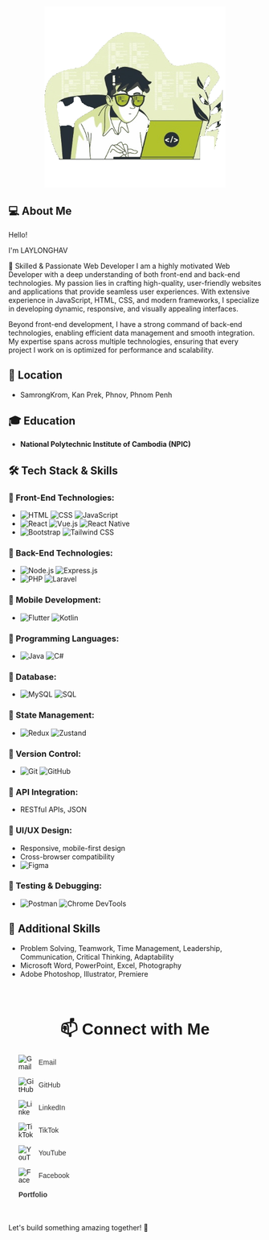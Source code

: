<p align="center">
  <img src="./coding-unscreen.gif" alt="Developer Banner" style="border-radius: 0; background: none;">
</p>


## 💻 About Me
Hello! 

I'm LAYLONGHAV


🚀 Skilled & Passionate Web Developer
I am a highly motivated Web Developer with a deep understanding of both front-end and back-end technologies. My passion lies in crafting high-quality, user-friendly websites and applications that provide seamless user experiences. With extensive experience in JavaScript, HTML, CSS, and modern frameworks, I specialize in developing dynamic, responsive, and visually appealing interfaces.

Beyond front-end development, I have a strong command of back-end technologies, enabling efficient data management and smooth integration. My expertise spans across multiple technologies, ensuring that every project I work on is optimized for performance and scalability.

## 📍 Location
- SamrongKrom, Kan Prek, Phnov, Phnom Penh

## 🎓 Education
- **National Polytechnic Institute of Cambodia (NPIC)**

## 🛠️ Tech Stack & Skills

### 🔹 Front-End Technologies:
- ![HTML](https://img.shields.io/badge/HTML-E34F26?style=for-the-badge&logo=html5&logoColor=white) ![CSS](https://img.shields.io/badge/CSS-1572B6?style=for-the-badge&logo=css3&logoColor=white) ![JavaScript](https://img.shields.io/badge/JavaScript-F7DF1E?style=for-the-badge&logo=javascript&logoColor=black)
- ![React](https://img.shields.io/badge/React-61DAFB?style=for-the-badge&logo=react&logoColor=black) ![Vue.js](https://img.shields.io/badge/Vue.js-4FC08D?style=for-the-badge&logo=vue.js&logoColor=white) ![React Native](https://img.shields.io/badge/React_Native-61DAFB?style=for-the-badge&logo=react&logoColor=black)
- ![Bootstrap](https://img.shields.io/badge/Bootstrap-7952B3?style=for-the-badge&logo=bootstrap&logoColor=white) ![Tailwind CSS](https://img.shields.io/badge/Tailwind_CSS-38B2AC?style=for-the-badge&logo=tailwind-css&logoColor=white)

### 🔹 Back-End Technologies:
- ![Node.js](https://img.shields.io/badge/Node.js-339933?style=for-the-badge&logo=node.js&logoColor=white) ![Express.js](https://img.shields.io/badge/Express.js-000000?style=for-the-badge&logo=express&logoColor=white)
- ![PHP](https://img.shields.io/badge/PHP-777BB4?style=for-the-badge&logo=php&logoColor=white) ![Laravel](https://img.shields.io/badge/Laravel-FF2D20?style=for-the-badge&logo=laravel&logoColor=white)

### 🔹 Mobile Development:
- ![Flutter](https://img.shields.io/badge/Flutter-02569B?style=for-the-badge&logo=flutter&logoColor=white) ![Kotlin](https://img.shields.io/badge/Kotlin-0095D5?style=for-the-badge&logo=kotlin&logoColor=white)

### 🔹 Programming Languages:
- ![Java](https://img.shields.io/badge/Java-007396?style=for-the-badge&logo=java&logoColor=white) ![C#](https://img.shields.io/badge/C%23-239120?style=for-the-badge&logo=csharp&logoColor=white)

### 🔹 Database:
- ![MySQL](https://img.shields.io/badge/MySQL-4479A1?style=for-the-badge&logo=mysql&logoColor=white) ![SQL](https://img.shields.io/badge/SQL-CC2927?style=for-the-badge&logo=database&logoColor=white)

### 🔹 State Management:
- ![Redux](https://img.shields.io/badge/Redux-764ABC?style=for-the-badge&logo=redux&logoColor=white) ![Zustand](https://img.shields.io/badge/Zustand-000000?style=for-the-badge&logo=zustand&logoColor=white)

### 🔹 Version Control:
- ![Git](https://img.shields.io/badge/Git-F05032?style=for-the-badge&logo=git&logoColor=white) ![GitHub](https://img.shields.io/badge/GitHub-181717?style=for-the-badge&logo=github&logoColor=white)

### 🔹 API Integration:
- RESTful APIs, JSON

### 🔹 UI/UX Design:
- Responsive, mobile-first design
- Cross-browser compatibility
- ![Figma](https://img.shields.io/badge/Figma-F24E1E?style=for-the-badge&logo=figma&logoColor=white)

### 🔹 Testing & Debugging:
- ![Postman](https://img.shields.io/badge/Postman-FF6C37?style=for-the-badge&logo=postman&logoColor=white) ![Chrome DevTools](https://img.shields.io/badge/Chrome_DevTools-4285F4?style=for-the-badge&logo=googlechrome&logoColor=white)


## 🔹 Additional Skills
- Problem Solving, Teamwork, Time Management, Leadership, Communication, Critical Thinking, Adaptability
- Microsoft Word, PowerPoint, Excel, Photography
- Adobe Photoshop, Illustrator, Premiere

<div class="container" style="font-family: Arial, sans-serif; padding: 20px; max-width: 600px; margin: 0 auto;">
    <h2 style="text-align: center; font-size: 2rem; margin-bottom: 20px;">📫 Connect with Me</h2>
    <ul class="contact-list" style="list-style-type: none; padding: 0;">
        <li style="margin-bottom: 15px; display: flex; align-items: center;">
            <img src="https://upload.wikimedia.org/wikipedia/commons/7/7e/Gmail_icon_%282020%29.svg" alt="Gmail" style="width: 30px; height: 30px; margin-right: 10px;">
            <a href="mailto:laylonghav2023@Gmail.com" style="text-decoration: none; color: #333;">Email</a>
        </li>
        <li style="margin-bottom: 15px; display: flex; align-items: center;">
            <img src="https://upload.wikimedia.org/wikipedia/commons/9/91/Octicons-mark-github.svg" alt="GitHub" style="width: 30px; height: 30px; margin-right: 10px;">
            <a href="https://github.com/laylonghav" style="text-decoration: none; color: #333;">GitHub</a>
        </li>
        <li style="margin-bottom: 15px; display: flex; align-items: center;">
            <img src="https://upload.wikimedia.org/wikipedia/commons/8/81/LinkedIn_icon.svg" alt="LinkedIn" style="width: 30px; height: 30px; margin-right: 10px;">
            <a href="https://www.linkedin.com/in/laylonghav/" style="text-decoration: none; color: #333;">LinkedIn</a>
        </li>
        <li style="margin-bottom: 15px; display: flex; align-items: center;">
            <img src="https://upload.wikimedia.org/wikipedia/en/a/a9/TikTok_logo.svg" alt="TikTok" style="width: 30px; height: 30px; margin-right: 10px;">
            <a href="https://www.tiktok.com/@cspuhav" style="text-decoration: none; color: #333;">TikTok</a>
        </li>
        <li style="margin-bottom: 15px; display: flex; align-items: center;">
            <img src="https://upload.wikimedia.org/wikipedia/commons/b/b8/YouTube_social_white_square_%282017%29.svg" alt="YouTube" style="width: 30px; height: 30px; margin-right: 10px;">
            <a href="https://www.youtube.com/@laylonghav" style="text-decoration: none; color: #333;">YouTube</a>
        </li>
        <li style="margin-bottom: 15px; display: flex; align-items: center;">
            <img src="https://upload.wikimedia.org/wikipedia/commons/5/51/Facebook_f_logo_%282019%29.svg" alt="Facebook" style="width: 30px; height: 30px; margin-right: 10px;">
            <a href="https://www.facebook.com/laylonghav" style="text-decoration: none; color: #333;">Facebook</a>
        </li>
        <li style="margin-bottom: 15px;">
            <a href="https://portfolio-a6js.vercel.app/" style="text-decoration: none; color: #333; font-weight: bold;">Portfolio</a>
        </li>
    </ul>

</div>

  
Let's build something amazing together! 🚀

